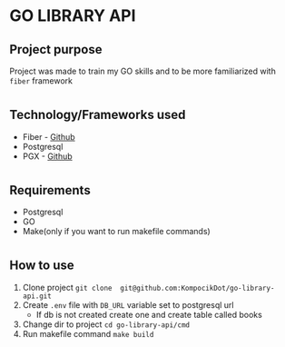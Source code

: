 # GO LIBRARY API

## Project purpose
Project was made to train my GO skills and to be more familiarized with `fiber` framework

#
## Technology/Frameworks used
- Fiber - [Github](https://github.com/gofiber/fiber)
- Postgresql
- PGX - [Github](https://github.com/jackc/pgx)

#
## Requirements
- Postgresql
- GO
- Make(only if you want to run makefile commands)

#
## How to use
1. Clone project `git clone  git@github.com:KompocikDot/go-library-api.git`
2. Create `.env` file with `DB_URL` variable set to postgresql url
    - If db is not created create one and create table called books
3. Change dir to project `cd go-library-api/cmd`
4. Run makefile command `make build`
